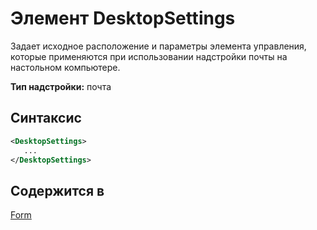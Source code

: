 # <a name="desktopsettings-element"></a>Элемент DesktopSettings

Задает исходное расположение и параметры элемента управления, которые применяются при использовании надстройки почты на настольном компьютере.

**Тип надстройки:** почта

## <a name="syntax"></a>Синтаксис

```XML
<DesktopSettings>
   ...
</DesktopSettings>
```

## <a name="contained-in"></a>Содержится в

[Form](form.md)

